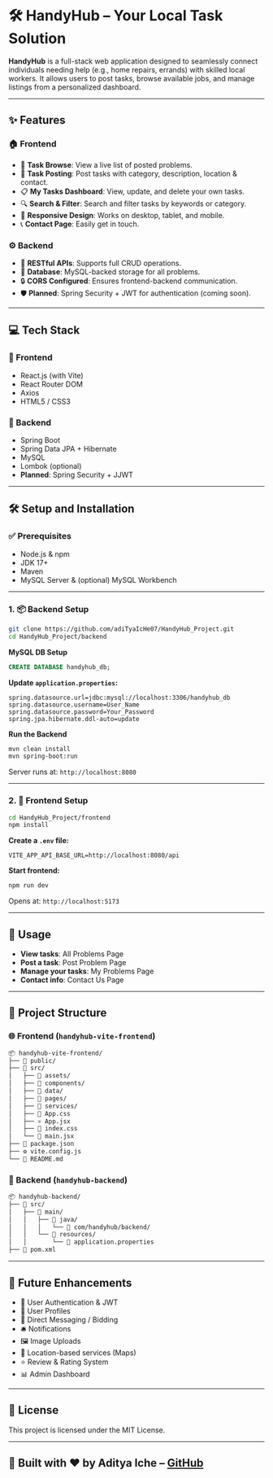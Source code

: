 # 🛠️ HandyHub – Your Local Task Solution

**HandyHub** is a full-stack web application designed to seamlessly connect individuals needing help (e.g., home repairs, errands) with skilled local workers. It allows users to post tasks, browse available jobs, and manage listings from a personalized dashboard.

---

## ✨ Features

### 🏠 Frontend
- 🔎 **Task Browse**: View a live list of posted problems.
- 📝 **Task Posting**: Post tasks with category, description, location & contact.
- 📋 **My Tasks Dashboard**: View, update, and delete your own tasks.
- 🔍 **Search & Filter**: Search and filter tasks by keywords or category.
- 📱 **Responsive Design**: Works on desktop, tablet, and mobile.
- 📞 **Contact Page**: Easily get in touch.

### ⚙️ Backend
- 🔗 **RESTful APIs**: Supports full CRUD operations.
- 💾 **Database**: MySQL-backed storage for all problems.
- 🔒 **CORS Configured**: Ensures frontend-backend communication.
- 🛡️ **Planned**: Spring Security + JWT for authentication (coming soon).

---

## 💻 Tech Stack

### 🎨 Frontend
- React.js (with Vite)
- React Router DOM
- Axios
- HTML5 / CSS3

### 🌳 Backend
- Spring Boot
- Spring Data JPA + Hibernate
- MySQL
- Lombok (optional)
- **Planned**: Spring Security + JJWT

---

## 🛠️ Setup and Installation

### ✅ Prerequisites
- Node.js & npm
- JDK 17+
- Maven
- MySQL Server & (optional) MySQL Workbench

---

### 1. 📦 Backend Setup

```bash
git clone https://github.com/adiTyaIcHe07/HandyHub_Project.git
cd HandyHub_Project/backend
```

**MySQL DB Setup**

```sql
CREATE DATABASE handyhub_db;
```

**Update `application.properties`:**

```properties
spring.datasource.url=jdbc:mysql://localhost:3306/handyhub_db
spring.datasource.username=User_Name
spring.datasource.password=Your_Password
spring.jpa.hibernate.ddl-auto=update
```

**Run the Backend**

```bash
mvn clean install
mvn spring-boot:run
```

Server runs at: `http://localhost:8080`

---

### 2. 🎯 Frontend Setup

```bash
cd HandyHub_Project/frontend
npm install
```

**Create a `.env` file:**

```env
VITE_APP_API_BASE_URL=http://localhost:8080/api
```

**Start frontend:**

```bash
npm run dev
```

Opens at: `http://localhost:5173`

---

## 🚀 Usage

- **View tasks**: All Problems Page  
- **Post a task**: Post Problem Page  
- **Manage your tasks**: My Problems Page  
- **Contact info**: Contact Us Page

---

## 📂 Project Structure

### 🌐 Frontend (`handyhub-vite-frontend`)

```bash
📦 handyhub-vite-frontend/
├── 📁 public/
├── 📁 src/
│   ├── 📁 assets/
│   ├── 📁 components/
│   ├── 📁 data/
│   ├── 📁 pages/
│   ├── 📁 services/
│   ├── 🎨 App.css
│   ├── ⚛️ App.jsx
│   ├── 🎨 index.css
│   └── 🚀 main.jsx
├── 📄 package.json
├── ⚙️ vite.config.js
└── 📝 README.md
```

### 📁 Backend (`handyhub-backend`)

```bash
📦 handyhub-backend/
├── 📁 src/
│   ├── 📁 main/
│   │   ├── 📁 java/
│   │   │   └── 📁 com/handyhub/backend/
│   │   └── 📁 resources/
│   │       └── 📄 application.properties
├── 📄 pom.xml
```

---

## 🌱 Future Enhancements

- 🔐 User Authentication & JWT  
- 👥 User Profiles  
- 📩 Direct Messaging / Bidding  
- 🛎️ Notifications  
- 🖼️ Image Uploads  
- 📍 Location-based services (Maps)  
- ⭐ Review & Rating System  
- 📊 Admin Dashboard  

---

## 📄 License

This project is licensed under the MIT License.

---

## 🔗 Built with ❤️ by Aditya Iche – [GitHub](https://github.com/adiTyaIcHe07)
